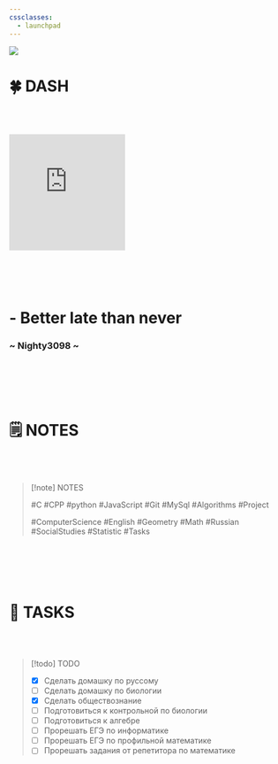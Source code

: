 ```yaml
---
cssclasses:
  - launchpad
---
```


<img src="https://github.com/Nighty3098/MY_NOTES/blob/main/obsidian-banner-2.png?raw=true" class="header_image" />



<h1 class="main_header">🍀 DASH</h1>
<br><br><br>

<div class="clock_widget"><iframe  src="https://free.timeanddate.com/clock/i9my1d0d/n375/szw210/szh210/hocfff/hbw0/cf100/hgr0/fav0/fiv0/mqc000/mqs2/mql3/mqw4/mqd70/mhc000/mhs2/mhl3/mhw4/mhd70/mmv0/hhs3/hms3/hsc00f" frameborder="0" width="210" height="210"></iframe></div>

<br><br><br>


<div class="note_2">
	<h1 class="note"> - Better late than never</h1>
	<h3 class="author">~ Nighty3098 ~</h3>
</div>


<br><br><br><br>
<h1 class="main_header">🗒️ NOTES</h1>
<br><br>

> [!note] NOTES
> 
> #C 
> #CPP 
> #python 
> #JavaScript 
> #Git 
> #MySql 
> #Algorithms 
> #Project 
> 
> #ComputerScience
> #English 
> #Geometry 
> #Math 
> #Russian 
> #SocialStudies 
> #Statistic
> #Tasks  


<br><br><br><br>
<h1 class="main_header">🚀 TASKS</h1>
<br><br>

> [!todo] TODO
> 
> - [x] Сделать домашку по руссому
> - [ ] Сделать домашку по биологии
> - [x] Сделать обществознание
> - [ ] Подготовиться к контрольной по биологии
> - [ ] Подготовиться к алгебре
> - [ ] Прорешать ЕГЭ по информатике
> - [ ] Прорешать ЕГЭ по профильной математике
> - [ ] Прорешать задания от репетитора по математике
> 
